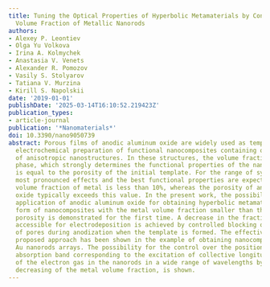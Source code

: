 ```yaml
---
title: Tuning the Optical Properties of Hyperbolic Metamaterials by Controlling the
  Volume Fraction of Metallic Nanorods
authors:
- Alexey P. Leontiev
- Olga Yu Volkova
- Irina A. Kolmychek
- Anastasia V. Venets
- Alexander R. Pomozov
- Vasily S. Stolyarov
- Tatiana V. Murzina
- Kirill S. Napolskii
date: '2019-01-01'
publishDate: '2025-03-14T16:10:52.219423Z'
publication_types:
- article-journal
publication: '*Nanomaterials*'
doi: 10.3390/nano9050739
abstract: Porous films of anodic aluminum oxide are widely used as templates for the
  electrochemical preparation of functional nanocomposites containing ordered arrays
  of anisotropic nanostructures. In these structures, the volume fraction of the inclusion
  phase, which strongly determines the functional properties of the nanocomposite,
  is equal to the porosity of the initial template. For the range of systems, the
  most pronounced effects and the best functional properties are expected when the
  volume fraction of metal is less than 10%, whereas the porosity of anodic aluminum
  oxide typically exceeds this value. In the present work, the possibility of the
  application of anodic aluminum oxide for obtaining hyperbolic metamaterials in the
  form of nanocomposites with the metal volume fraction smaller than the template
  porosity is demonstrated for the first time. A decrease in the fraction of the pores
  accessible for electrodeposition is achieved by controlled blocking of the portion
  of pores during anodization when the template is formed. The effectiveness of the
  proposed approach has been shown in the example of obtaining nanocomposites containing
  Au nanorods arrays. The possibility for the control over the position of the resonance
  absorption band corresponding to the excitation of collective longitudinal oscillations
  of the electron gas in the nanorods in a wide range of wavelengths by controlled
  decreasing of the metal volume fraction, is shown.
---
```

